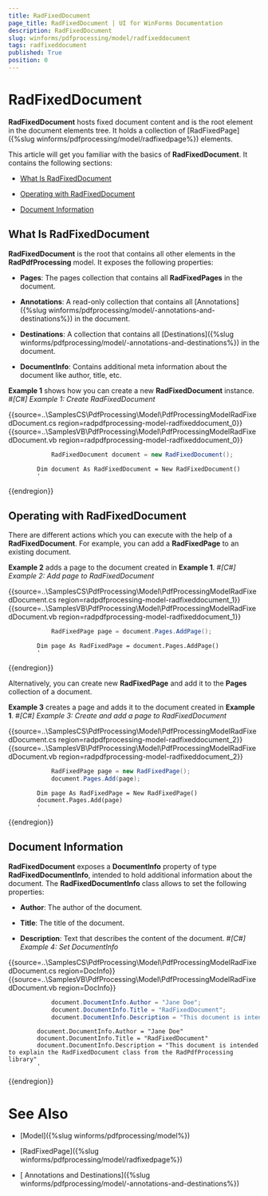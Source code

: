```yaml
---
title: RadFixedDocument
page_title: RadFixedDocument | UI for WinForms Documentation
description: RadFixedDocument
slug: winforms/pdfprocessing/model/radfixeddocument
tags: radfixeddocument
published: True
position: 0
---
```


# RadFixedDocument



__RadFixedDocument__ hosts fixed document content and is the root element in the document elements tree. It holds a collection of [RadFixedPage]({%slug winforms/pdfprocessing/model/radfixedpage%})  elements.
      

This article will get you familiar with the basics of __RadFixedDocument__. It contains the following sections:
      

* [What Is RadFixedDocument](#what-is-radfixeddocument)

* [Operating with RadFixedDocument](#operating-with-radfixeddocument)

* [Document Information](#-document-information)

## What Is RadFixedDocument

__RadFixedDocument__ is the root that contains all other elements in the __RadPdfProcessing__ model. It exposes the following properties:
        

* __Pages__: The pages collection that contains all __RadFixedPages__ in the document.
            

* __Annotations__: A read-only collection that contains all [Annotations]({%slug winforms/pdfprocessing/model/-annotations-and-destinations%}) in the document.
            

* __Destinations__: A collection that contains all [Destinations]({%slug winforms/pdfprocessing/model/-annotations-and-destinations%}) in the document.
            

* __DocumentInfo__: Contains additional meta information about the document like author, title, etc. 
            

__Example 1__ shows how you can create a new __RadFixedDocument__ instance.
        #_[C#] Example 1: Create RadFixedDocument_

	



{{source=..\SamplesCS\PdfProcessing\Model\PdfProcessingModelRadFixedDocument.cs region=radpdfprocessing-model-radfixeddocument_0}} 
{{source=..\SamplesVB\PdfProcessing\Model\PdfProcessingModelRadFixedDocument.vb region=radpdfprocessing-model-radfixeddocument_0}} 

````C#
            RadFixedDocument document = new RadFixedDocument();
````
````VB.NET
        Dim document As RadFixedDocument = New RadFixedDocument()
        '
````

{{endregion}} 




## Operating with RadFixedDocument

There are different actions which you can execute with the help of a __RadFixedDocument__. For example, you can add a __RadFixedPage__ to an existing document.
        

__Example 2__ adds a page to the document created in __Example 1__.
        #_[C#] Example 2: Add page to RadFixedDocument_

	



{{source=..\SamplesCS\PdfProcessing\Model\PdfProcessingModelRadFixedDocument.cs region=radpdfprocessing-model-radfixeddocument_1}} 
{{source=..\SamplesVB\PdfProcessing\Model\PdfProcessingModelRadFixedDocument.vb region=radpdfprocessing-model-radfixeddocument_1}} 

````C#
            RadFixedPage page = document.Pages.AddPage();
````
````VB.NET
        Dim page As RadFixedPage = document.Pages.AddPage()
        '
````

{{endregion}} 




Alternatively, you can create new __RadFixedPage__ and add it to the __Pages__ collection of a document.
        

__Example 3__ creates a page and adds it to the document created in __Example 1__.
        #_[C#] Example 3: Create and add a page to RadFixedDocument_

	



{{source=..\SamplesCS\PdfProcessing\Model\PdfProcessingModelRadFixedDocument.cs region=radpdfprocessing-model-radfixeddocument_2}} 
{{source=..\SamplesVB\PdfProcessing\Model\PdfProcessingModelRadFixedDocument.vb region=radpdfprocessing-model-radfixeddocument_2}} 

````C#
            RadFixedPage page = new RadFixedPage();
            document.Pages.Add(page);
````
````VB.NET
        Dim page As RadFixedPage = New RadFixedPage()
        document.Pages.Add(page)
        '
````

{{endregion}} 




##  Document Information

__RadFixedDocument__ exposes a __DocumentInfo__ property of type __RadFixedDocumentInfo__, 
          intended to hold additional information about the document. The __RadFixedDocumentInfo__ class allows to set the following properties:
        

* __Author__: The author of the document.
            

* __Title__: The title of the document.
            

* __Description__: Text that describes the content of the document.
            #_[C#] Example 4: Set DocumentInfo_

	



{{source=..\SamplesCS\PdfProcessing\Model\PdfProcessingModelRadFixedDocument.cs region=DocInfo}} 
{{source=..\SamplesVB\PdfProcessing\Model\PdfProcessingModelRadFixedDocument.vb region=DocInfo}} 

````C#
            document.DocumentInfo.Author = "Jane Doe";
            document.DocumentInfo.Title = "RadFixedDocument";
            document.DocumentInfo.Description = "This document is intended to explain the RadFixedDocument class from the RadPdfProcessing library";
````
````VB.NET
        document.DocumentInfo.Author = "Jane Doe"
        document.DocumentInfo.Title = "RadFixedDocument"
        document.DocumentInfo.Description = "This document is intended to explain the RadFixedDocument class from the RadPdfProcessing library"
        '
````

{{endregion}} 




# See Also

 * [Model]({%slug winforms/pdfprocessing/model%})

 * [RadFixedPage]({%slug winforms/pdfprocessing/model/radfixedpage%})

 * [ Annotations and Destinations]({%slug winforms/pdfprocessing/model/-annotations-and-destinations%})

